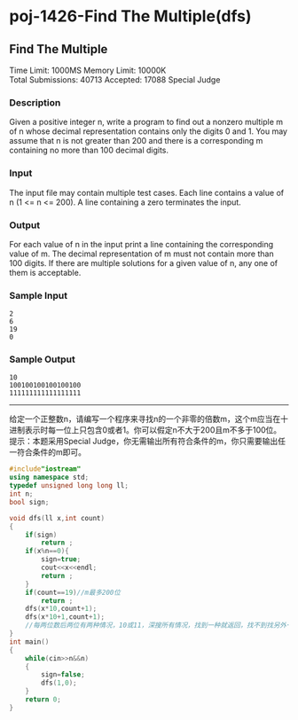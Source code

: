 # poj-1426-Find The Multiple(dfs)

## Find The Multiple
Time Limit: 1000MS		Memory Limit: 10000K  
Total Submissions: 40713		Accepted: 17088		Special Judge  

### Description
Given a positive integer n, write a program to find out a nonzero multiple m of n whose decimal representation contains only the digits 0 and 1. You may assume that n is not greater than 200 and there is a corresponding m containing no more than 100 decimal digits.

### Input
The input file may contain multiple test cases. Each line contains a value of n (1 <= n <= 200). A line containing a zero terminates the input.

### Output
For each value of n in the input print a line containing the corresponding value of m. The decimal representation of m must not contain more than 100 digits. If there are multiple solutions for a given value of n, any one of them is acceptable.

### Sample Input
    2
    6
    19
    0

### Sample Output
    10
    100100100100100100
    111111111111111111

---
给定一个正整数n，请编写一个程序来寻找n的一个非零的倍数m，这个m应当在十进制表示时每一位上只包含0或者1。你可以假定n不大于200且m不多于100位。   
提示：本题采用Special Judge，你无需输出所有符合条件的m，你只需要输出任一符合条件的m即可。 
```cpp
#include"iostream"
using namespace std;
typedef unsigned long long ll;
int n;
bool sign;

void dfs(ll x,int count)
{
    if(sign)
        return ;
    if(x%n==0){
        sign=true;
        cout<<x<<endl;
        return ;
    }
    if(count==19)//m最多200位
        return ;
    dfs(x*10,count+1);
    dfs(x*10+1,count+1);
    //每两位数后两位有两种情况，10或11，深搜所有情况，找到一种就返回，找不到找另外一颗子树
}
int main()
{
    while(cin>>n&&n)
    {
        sign=false;
        dfs(1,0);
    }
    return 0;
}
```
